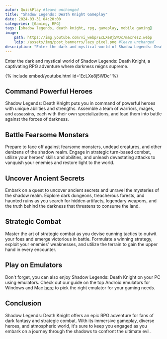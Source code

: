```yaml
---
autor: QuickPlay #leave unchanged
title: "Shadow Legends: Death Knight Gameplay"
date: 2024-03-31 04:20:00
categories: [Gaming, RPG]
tags: [shadow legends, death knight, rpg, gameplay, mobile gaming]
image: 
    path: https://img.youtube.com/vi_webp/EcLXe8j5WDc/maxres2.webp 
    lqip: /assets/img/post_bannerrs/lazy_pixel.png #leave unchanged
description: "Enter the dark and mystical world of Shadow Legends: Death Knight, a captivating RPG adventure where darkness reigns supreme. Command powerful heroes, battle fearsome monsters, and uncover ancient secrets as you journey through the shadows. Discover its immersive gameplay, strategic combat, and how to conquer the darkness in this epic RPG experience."
---
```


Enter the dark and mystical world of Shadow Legends: Death Knight, a captivating RPG adventure where darkness reigns supreme.

{% include embed/youtube.html id='EcLXe8j5WDc' %}

## Command Powerful Heroes
Shadow Legends: Death Knight puts you in command of powerful heroes with unique abilities and strengths. Assemble a team of warriors, mages, and assassins, each with their own specializations, and lead them into battle against the forces of darkness.

## Battle Fearsome Monsters
Prepare to face off against fearsome monsters, undead creatures, and other denizens of the shadow realm. Engage in strategic turn-based combat, utilize your heroes' skills and abilities, and unleash devastating attacks to vanquish your enemies and restore light to the world.

## Uncover Ancient Secrets
Embark on a quest to uncover ancient secrets and unravel the mysteries of the shadow realm. Explore dark dungeons, treacherous forests, and haunted ruins as you search for hidden artifacts, legendary weapons, and the truth behind the darkness that threatens to consume the land.

## Strategic Combat
Master the art of strategic combat as you devise cunning tactics to outwit your foes and emerge victorious in battle. Formulate a winning strategy, exploit your enemies' weaknesses, and utilize the terrain to gain the upper hand in every encounter.

## Play on Emulators
Don't forget, you can also enjoy Shadow Legends: Death Knight on your PC using emulators. Check out our guide on the top Android emulators for Windows and Mac [here](https://quickplaymobile.github.io/posts/Top-10-Best-Android-Emulators-for-Windows-and-Mac/) to pick the right emulator for your gaming needs.

## Conclusion
Shadow Legends: Death Knight offers an epic RPG adventure for fans of dark fantasy and strategic combat. With its immersive gameplay, diverse heroes, and atmospheric world, it's sure to keep you engaged as you embark on a journey through the shadows to confront the ultimate evil.

